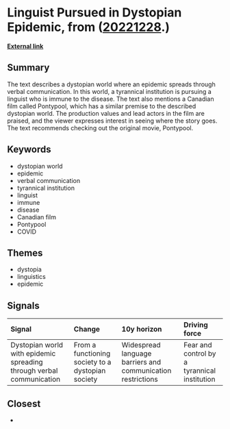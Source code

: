 # __Linguist Pursued in Dystopian Epidemic__, from ([20221228](https://kghosh.substack.com/p/20221228).)

__[External link](https://www.imdb.com/title/tt11988676/)__



## Summary

The text describes a dystopian world where an epidemic spreads through verbal communication. In this world, a tyrannical institution is pursuing a linguist who is immune to the disease. The text also mentions a Canadian film called Pontypool, which has a similar premise to the described dystopian world. The production values and lead actors in the film are praised, and the viewer expresses interest in seeing where the story goes. The text recommends checking out the original movie, Pontypool.

## Keywords

* dystopian world
* epidemic
* verbal communication
* tyrannical institution
* linguist
* immune
* disease
* Canadian film
* Pontypool
* COVID

## Themes

* dystopia
* linguistics
* epidemic

## Signals

| Signal                                                               | Change                                            | 10y horizon                                                 | Driving force                                |
|:---------------------------------------------------------------------|:--------------------------------------------------|:------------------------------------------------------------|:---------------------------------------------|
| Dystopian world with epidemic spreading through verbal communication | From a functioning society to a dystopian society | Widespread language barriers and communication restrictions | Fear and control by a tyrannical institution |

## Closest

* 